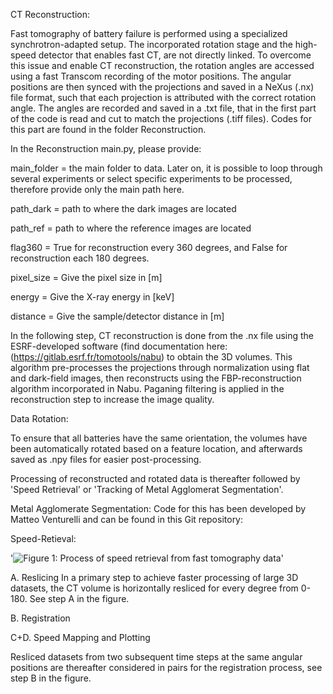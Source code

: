 CT Reconstruction:

Fast tomography of battery failure is performed using a specialized synchrotron-adapted setup. 
The incorporated rotation stage and the high-speed detector that enables fast CT, are not directly linked. 
To overcome this issue and enable CT reconstruction, the rotation angles are accessed using a fast 
Transcom recording of the motor positions. The angular positions are then synced with the projections 
and saved in a NeXus (.nx) file format, such that each projection is attributed with the correct rotation angle. 
The angles are recorded and saved in a .txt file, that in the first part of the code is read and cut to match 
the projections (.tiff files). Codes for this part are found in the folder Reconstruction. 

In the Reconstruction main.py, please provide:

main_folder = the main folder to data. Later on, it is possible to loop through several experiments or select specific experiments to be processed, therefore provide only the main path here.

path_dark = path to where the dark images are located 

path_ref = path to where the reference images are located 

flag360 = True for reconstruction every 360 degrees, and False for reconstruction each 180 degrees. 

pixel_size = Give the pixel size in [m]

energy = Give the X-ray energy in [keV]

distance = Give the sample/detector distance in [m]

In the following step, CT reconstruction is done from the .nx file using the ESRF-developed software 
(find documentation here: (https://gitlab.esrf.fr/tomotools/nabu) to obtain the 3D volumes. 
This algorithm pre-processes the projections through normalization using flat and dark-field images,
then reconstructs using the FBP-reconstruction algorithm incorporated in Nabu. Paganing filtering 
is applied in the reconstruction step to increase the image quality.


Data Rotation:

To ensure that all batteries have the same orientation, the volumes have been automatically rotated 
based on a feature location, and afterwards saved as .npy files for easier post-processing. 

Processing of reconstructed and rotated data is thereafter followed by 'Speed Retrieval' or 'Tracking of Metal Agglomerat Segmentation'. 

Metal Agglomerate Segmentation: 
Code for this has been developed by Matteo Venturelli and can be found in this Git repository: 

Speed-Retieval: 

'![Figure 1: Process of speed retrieval from fast tomography data](https://github.com/matildafransson/FastTomography/blob/master/FINAL_SPEED_FIG.png?raw=true)'

A. Reslicing
In a primary step to achieve faster processing of large 3D datasets, the CT volume is horizontally resliced for every degree from 0-180. See step A in the figure. 

B. Registration

C+D. Speed Mapping and Plotting


 

Resliced datasets from two subsequent time steps at the same angular positions are thereafter considered in pairs for the registration process, see step B in the figure.
